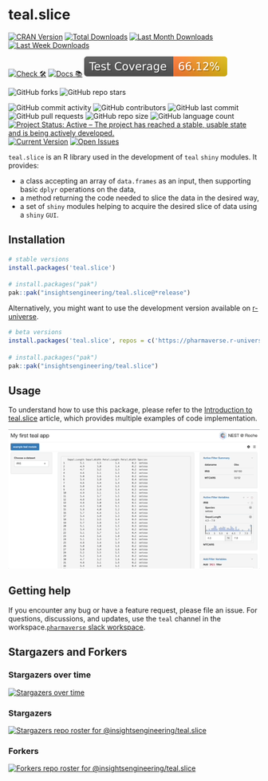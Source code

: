 # teal.slice

<!-- start badges -->
[![CRAN Version](https://www.r-pkg.org/badges/version/teal.slice?color=green)](https://cran.r-project.org/package=teal.slice)
[![Total Downloads](http://cranlogs.r-pkg.org/badges/grand-total/teal.slice?color=green)](https://cran.r-project.org/package=teal.slice)
[![Last Month Downloads](http://cranlogs.r-pkg.org/badges/last-month/teal.slice?color=green)](https://cran.r-project.org/package=teal.slice)
[![Last Week Downloads](http://cranlogs.r-pkg.org/badges/last-week/teal.slice?color=green)](https://cran.r-project.org/package=teal.slice)

[![Check 🛠](https://github.com/insightsengineering/teal.slice/actions/workflows/check.yaml/badge.svg)](https://insightsengineering.github.io/teal.slice/main/unit-test-report/)
[![Docs 📚](https://github.com/insightsengineering/teal.slice/actions/workflows/docs.yaml/badge.svg)](https://insightsengineering.github.io/teal.slice/)
[![Code Coverage 📔](https://raw.githubusercontent.com/insightsengineering/teal.slice/_xml_coverage_reports/data/main/badge.svg)](https://insightsengineering.github.io/teal.slice/main/coverage-report/)

![GitHub forks](https://img.shields.io/github/forks/insightsengineering/teal.slice?style=social)
![GitHub repo stars](https://img.shields.io/github/stars/insightsengineering/teal.slice?style=social)

![GitHub commit activity](https://img.shields.io/github/commit-activity/m/insightsengineering/teal.slice)
![GitHub contributors](https://img.shields.io/github/contributors/insightsengineering/teal.slice)
![GitHub last commit](https://img.shields.io/github/last-commit/insightsengineering/teal.slice)
![GitHub pull requests](https://img.shields.io/github/issues-pr/insightsengineering/teal.slice)
![GitHub repo size](https://img.shields.io/github/repo-size/insightsengineering/teal.slice)
![GitHub language count](https://img.shields.io/github/languages/count/insightsengineering/teal.slice)
[![Project Status: Active – The project has reached a stable, usable state and is being actively developed.](https://www.repostatus.org/badges/latest/active.svg)](https://www.repostatus.org/#active)
[![Current Version](https://img.shields.io/github/r-package/v/insightsengineering/teal.slice/main?color=purple\&label=package%20version)](https://github.com/insightsengineering/teal.slice/tree/main)
[![Open Issues](https://img.shields.io/github/issues-raw/insightsengineering/teal.slice?color=red\&label=open%20issues)](https://github.com/insightsengineering/teal.slice/issues?q=is%3Aissue+is%3Aopen+sort%3Aupdated-desc)
<!-- end badges -->

`teal.slice` is an R library used in the development of `teal` `shiny` modules. It provides:

* a class accepting an array of `data.frames` as an input, then supporting basic `dplyr` operations on the data,
* a method returning the code needed to slice the data in the desired way,
* a set of `shiny` modules helping to acquire the desired slice of data using a `shiny` `GUI`.

## Installation

```r
# stable versions
install.packages('teal.slice')

# install.packages("pak")
pak::pak("insightsengineering/teal.slice@*release")
```

Alternatively, you might want to use the development version available on [r-universe](https://r-universe.dev/).

```r
# beta versions
install.packages('teal.slice', repos = c('https://pharmaverse.r-universe.dev', getOption('repos')))

# install.packages("pak")
pak::pak("insightsengineering/teal.slice")
```

## Usage

To understand how to use this package, please refer to the [Introduction to teal.slice](https://insightsengineering.github.io/teal.slice/latest-tag/articles/teal-slice.html) article, which provides multiple examples of code implementation.

![Showcase](https://github.com/insightsengineering/teal.slice/blob/main/assets/img/showcase.gif)

## Getting help

If you encounter any bug or have a feature request, please file an issue. For questions, discussions, and updates, use the `teal` channel in the workspace.[`pharmaverse` slack workspace](https://pharmaverse.slack.com).

## Stargazers and Forkers

### Stargazers over time

[![Stargazers over time](https://starchart.cc/insightsengineering/teal.slice.svg)](https://starchart.cc/insightsengineering/teal.slice)

### Stargazers

[![Stargazers repo roster for @insightsengineering/teal.slice](http://reporoster.com/stars/insightsengineering/teal.slice)](https://github.com/insightsengineering/teal.slice/stargazers)

### Forkers

[![Forkers repo roster for @insightsengineering/teal.slice](http://reporoster.com/forks/insightsengineering/teal.slice)](https://github.com/insightsengineering/teal.slice/network/members)
